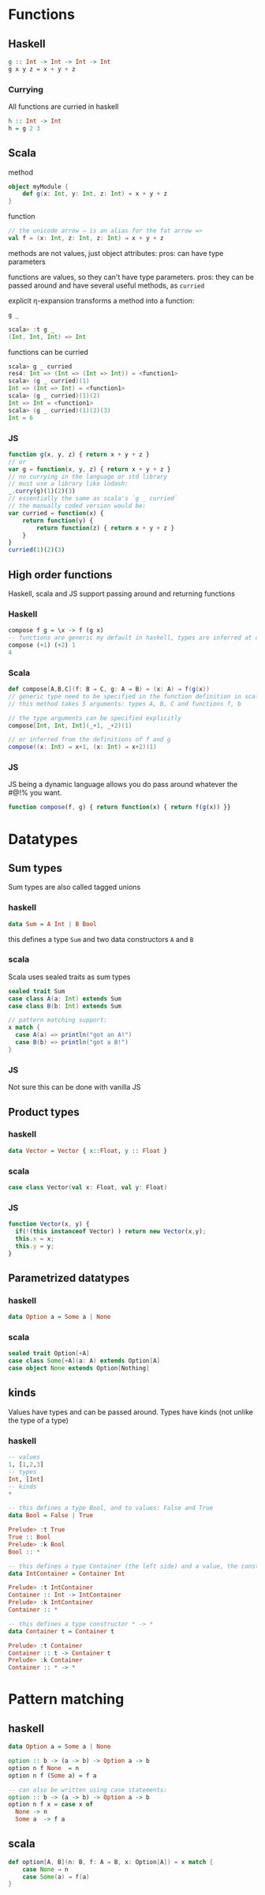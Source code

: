 # Functions
## Haskell
```haskell
g :: Int -> Int -> Int -> Int
g x y z = x + y + z
```
### Currying
All functions are curried in haskell
```haskell
h :: Int -> Int
h = g 2 3
```
## Scala
method
```scala
object myModule {
    def g(x: Int, y: Int, z: Int) = x + y + z
}
```
function
```scala
// the unicode arrow ⇒ is an alias for the fat arrow =>
val f = (x: Int, z: Int, z: Int) ⇒ x + y + z
```
methods are not values, just object attributes: pros: can have type parameters

functions are values, so they can't have type parameters. pros: they can be passed around and have several useful methods, as `curried`

explicit η-expansion transforms a method into a function:
```scala
g _
```
```sbt
scala> :t g _
(Int, Int, Int) => Int
```
functions can be curried
```scala
scala> g _ curried
res4: Int => (Int => (Int => Int)) = <function1>
scala> (g _ curried)(1)
Int => (Int => Int) = <function1>
scala> (g _ curried)(1)(2)
Int => Int = <function1>
scala> (g _ curried)(1)(2)(3)
Int = 6
```
### JS
```javascript
function g(x, y, z) { return x + y + z }
// or 
var g = function(x, y, z) { return x + y + z }
// no currying in the language or std library
// must use a library like lodash:
_.curry(g)(1)(2)(3)
// essentially the same as scala's `g _ curried`
// the manually coded version would be:
var curried = function(x) {
    return function(y) {
        return function(z) { return x + y + z }
    }
}
curried(1)(2)(3)
```
## High order functions
Haskell, scala and JS support passing around and returning functions

### Haskell
```haskell
compose f g = \x -> f (g x)
-- functions are generic my default in haskell, types are inferred at call site
compose (+1) (+2) 1
4
```
### Scala
```scala
def compose[A,B,C](f: B ⇒ C, g: A ⇒ B) = (x: A) ⇒ f(g(x))
// generic type need to be specified in the function definition in scala.
// this method takes 5 arguments: types A, B, C and functions f, b

// the type arguments can be specified explicitly
compose[Int, Int, Int](_+1, _+2)(1)

// or inferred from the definitions of f and g
compose((x: Int) ⇒ x+1, (x: Int) ⇒ x+2)(1)
```
### JS
JS being a dynamic language allows you do pass around whatever the #@!% you want.
```javascript
function compose(f, g) { return function(x) { return f(g(x)) }}
```
# Datatypes
## Sum types
Sum types are also called tagged unions
### haskell
```haskell
data Sum = A Int | B Bool
```
this defines a type `Sum` and two data constructors `A` and `B`
### scala
Scala uses sealed traits as sum types
```scala
sealed trait Sum
case class A(a: Int) extends Sum
case class B(b: Int) extends Sum

// pattern matching support:
x match {
  case A(a) => println("got an A!")
  case B(b) => println("got a B!")
}
```
### JS
Not sure this can be done with vanilla JS

## Product types
### haskell
```haskell
data Vector = Vector { x::Float, y :: Float }
```
### scala
```scala
case class Vector(val x: Float, val y: Float)
```

### JS
```javascript
function Vector(x, y) {
  if(!(this instanceof Vector) ) return new Vector(x,y);
  this.x = x;
  this.y = y;
}
```
## Parametrized datatypes
### haskell
```haskell
data Option a = Some a | None
```
### scala
```scala
sealed trait Option[+A]
case class Some[+A](a: A) extends Option[A]
case object None extends Option[Nothing]
```
## kinds
Values have types and can be passed around.
Types have kinds (not unlike the type of a type)
### haskell
```haskell
-- values
1, [1,2,3]
-- types
Int, [Int]
-- kinds
*
```
```haskell
-- this defines a type Bool, and to values: False and True
data Bool = False | True

Prelude> :t True
True :: Bool
Prelude> :k Bool
Bool :: *

-- this defines a type Container (the left side) and a value, the constructor Container
data IntContainer = Container Int

Prelude> :t IntContainer
Container :: Int -> IntContainer
Prelude> :k IntContainer
Container :: *

-- this defines a type constructor * -> *
data Container t = Container t

Prelude> :t Container
Container :: t -> Container t
Prelude> :k Container
Container :: * -> *


```
# Pattern matching
## haskell
```haskell
data Option a = Some a | None

option :: b -> (a -> b) -> Option a -> b
option n f None  = n
option n f (Some a) = f a

-- can also be written using case statements:
option :: b -> (a -> b) -> Option a -> b
option n f x = case x of
  None -> n
  Some a  -> f a
```
## scala
```scala
def option[A, B](n: B, f: A ⇒ B, x: Option[A]) = x match {
    case None ⇒ n
    case Some(a) ⇒ f(a)
}
```
